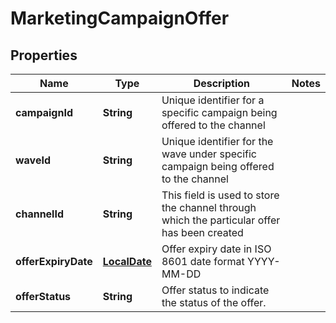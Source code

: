 # MarketingCampaignOffer

## Properties
Name | Type | Description | Notes
------------ | ------------- | ------------- | -------------
**campaignId** | **String** | Unique identifier for a specific campaign being offered to the channel | 
**waveId** | **String** | Unique identifier for the wave under specific campaign being offered to the channel | 
**channelId** | **String** | This field is used to store the channel through which the particular offer has been created | 
**offerExpiryDate** | [**LocalDate**](LocalDate.md) | Offer expiry date in ISO 8601 date format YYYY-MM-DD | 
**offerStatus** | **String** | Offer status to indicate the status of the offer. | 
